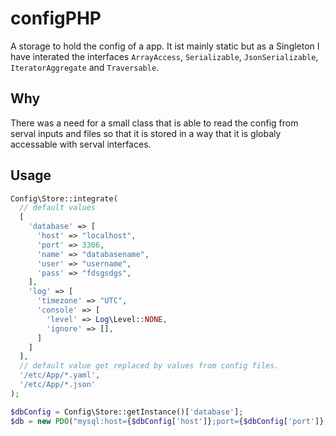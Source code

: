 # configPHP

A storage to hold the config of a app. It ist mainly static but as a Singleton I have interated the interfaces `ArrayAccess`, `Serializable`, `JsonSerializable`, `IteratorAggregate` and `Traversable`.

## Why

There was a need for a small class that is able to read the config from serval inputs and files so that it is stored in a way that it is globaly accessable with serval interfaces.

## Usage
```PHP
Config\Store::integrate(
  // default values
  [
    'database' => [
      'host' => "localhost",
      'port' => 3306,
      'name' => "databasename",
      'user' => "username",
      'pass' => "fdsgsdgs",
    ],
    'log' => [
      'timezone' => "UTC",
      'console' => [
        'level' => Log\Level::NONE,
        'ignore' => [],
      ]
    ]
  ],
  // default value get replaced by values from config files.
  '/etc/App/*.yaml',
  '/etc/App/*.json'
);

$dbConfig = Config\Store::getInstance()['database'];
$db = new PDO("mysql:host={$dbConfig['host']};port={$dbConfig['port']};dbname={$dbConfig['name']}", $dbConfig['user'], $dbConfig['pass']);
```